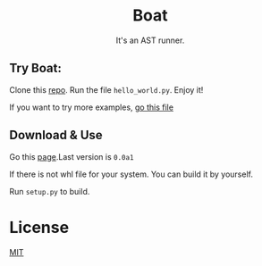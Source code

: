 <h1 align="center">Boat</h1>
<p align="center">It's an AST runner.</p>

## Try Boat:
Clone this [repo](https://github.com/chhongzh/Boat). Run the file `hello_world.py`.
Enjoy it!

If you want to try more examples, [go this file](examples/README.md)

## Download & Use
Go this [page](https://github.com/chhongzh/Boat/releases).Last version is `0.0a1`

If there is not whl file for your system. You can build it by yourself.

Run `setup.py` to build.

# License
[MIT](LICENSE)